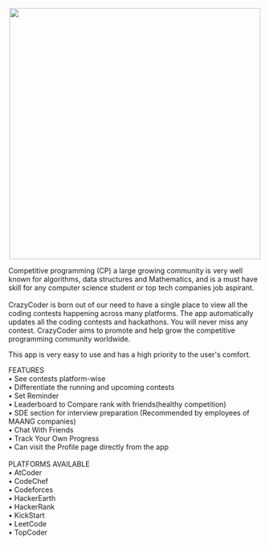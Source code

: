  <p align="center">
 <img src="https://github.com/Yash-Parsana/CrazyCoderApp/assets/77839976/d9197945-46b2-4fe1-893b-a6bfe8f3477b" height= 500 width = 500 />
</p>
Competitive programming (CP) a large growing community is very well known for algorithms, data structures and Mathematics, and is a must have skill for any computer science student or top tech companies job aspirant.<br>
<br>
CrazyCoder is born out of our need to have a single place to view all the coding contests happening across many platforms. The app automatically updates all the coding contests and hackathons. You will never miss any contest.
CrazyCoder aims to promote and help grow the competitive programming community worldwide.<br>

This app is very easy to use and has a high priority to the user's comfort.<br>

FEATURES<br>
• See contests platform-wise<br>
• Differentiate the running and upcoming contests<br>
• Set Reminder<br>
• Leaderboard to Compare rank with friends(healthy competition)<br>
• SDE section for interview preparation (Recommended by employees of MAANG companies)<br>
• Chat With Friends<br>
• Track Your Own Progress<br>
• Can visit the Profile page directly from the app<br>
<br>
PLATFORMS AVAILABLE<br>
• AtCoder<br>
• CodeChef<br>
• Codeforces<br>
• HackerEarth<br>
• HackerRank<br>
• KickStart<br>
• LeetCode<br>
• TopCoder<br>
